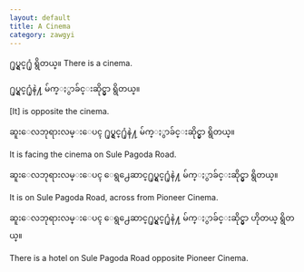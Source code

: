```yaml
---
layout: default
title: A Cinema
category: zawgyi
---
```


<p><span class='zawgyi'>႐ုပ္ရွင္႐ုံ ရွိတယ္။</span> There is a cinema.</p>

<p class='my'><span class='zawgyi'>႐ုပ္ရွင္႐ုံနဲ႔ မ်က္ႏွာခ်င္းဆိုင္မွာ ရွိတယ္။</span></p>
<p class='hide-this'>[It] is opposite the cinema.</p>

<p class='my'><span class='zawgyi'>ဆူးေလဘုရားလမ္းေပၚ ႐ုပ္ရွင္႐ုံနဲ႔ မ်က္ႏွာခ်င္းဆိုင္မွာ ရွိတယ္။</span></p>
<p class='hide-this'>It is facing the cinema on Sule Pagoda Road.</p>

<p class='my'><span class='zawgyi'>ဆူးေလဘုရားလမ္းေပၚ ေရွ႕ေဆာင္႐ုပ္ရွင္႐ုံနဲ႔ မ်က္ႏွာခ်င္းဆိုင္မွာ ရွိတယ္။</span></p>
<p class='hide-this'>It is on Sule Pagoda Road, across from Pioneer Cinema.</p>

<p class='my'><span class='zawgyi'>ဆူးေလဘုရားလမ္းေပၚ ေရွ႕ေဆာင္႐ုပ္ရွင္႐ုံနဲ႔ မ်က္ႏွာခ်င္းဆိုင္မွာ ဟိုတယ္ ရွိတယ္။</span></p>
<p class='hide-this'>There is a hotel on Sule Pagoda Road opposite Pioneer Cinema.</p>

